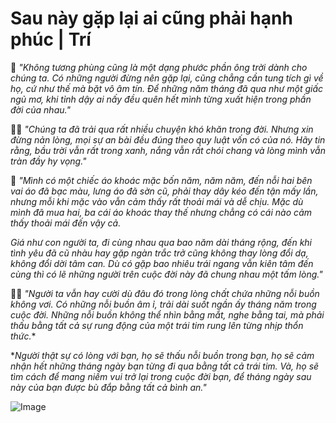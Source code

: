 # Sau này gặp lại ai cũng phải hạnh phúc | Trí

📗 *"Không tương phùng cũng là một dạng phước phần ông trời dành cho chúng ta. Có những người đừng nên gặp lại, cũng chẳng cần tung tích gì về họ, cứ như thế mà bặt vô âm tín. Để những năm tháng đã qua như một giấc ngủ mơ, khi tỉnh dậy ai nấy đều quên hết mình từng xuất hiện trong phần đời của nhau."*

📗📗 *"Chúng ta đã trải qua rất nhiều chuyện khó khăn trong đời. Nhưng xin đừng nản lòng, mọi sự an bài đều đúng theo quy luật vốn có của nó. Hãy tin rằng, bầu trời vẫn rất trong xanh, nắng vẫn rất chói chang và lòng mình vẫn tràn đầy hy vọng."*

📙 *"Mình có một chiếc áo khoác mặc bốn năm, năm năm, đến nỗi hai bên vai áo đã bạc màu, lưng áo đã sờn cũ, phải thay dây kéo đến tận mấy lần, nhưng mỗi khi mặc vào vẫn cảm thấy rất thoải mái và dễ chịu. Mặc dù mình đã mua hai, ba cái áo khoác thay thế nhưng chẳng có cái nào cảm thấy thoải mái đến vậy cả.*

*Giá như con người ta, đi cùng nhau qua bao năm dài tháng rộng, đến khi tình yêu đã cũ nhàu hay gặp ngàn trắc trở cũng không thay lòng đổi dạ, không đổi dời tâm can. Dù có gặp bao nhiêu trái ngang vẫn kiên tâm đến cùng thì có lẽ những người trên cuộc đời này đã chung nhau một tấm lòng."*

📙📙 *"Người ta vẫn hay cười dù đâu đó trong lòng chất chứa những nỗi buồn không vơi. Có những nỗi buồn âm ỉ, trải dài suốt ngần ấy tháng năm trong cuộc đời. Những nỗi buồn không thể nhìn bằng mắt, nghe bằng tai, mà phải thấu bằng tất cả sự rung động của một trái tim rung lên từng nhịp thổn thức.**

**Người thật sự có lòng với bạn, họ sẽ thấu nỗi buồn trong bạn, họ sẽ cảm nhận hết những tháng ngày bạn từng đi qua bằng tất cả trái tim. Và, họ sẽ tìm cách để mang niềm vui trở lại trong cuộc đời bạn, để tháng ngày sau này của bạn được bù đắp bằng tất cả bình an."*


![Image](https://github.com/user-attachments/assets/ed56826b-f1fb-42de-8b6d-fe80947e6897)


